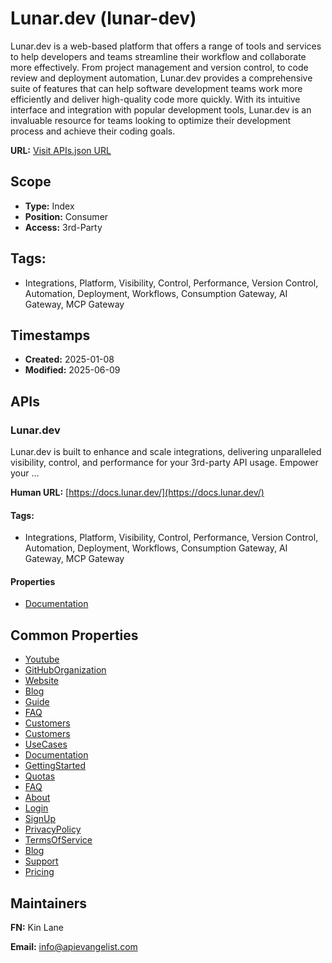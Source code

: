 # Lunar.dev (lunar-dev)
Lunar.dev is a web-based platform that offers a range of tools and services to help developers and teams streamline their workflow and collaborate more effectively. From project management and version control, to code review and deployment automation, Lunar.dev provides a comprehensive suite of features that can help software development teams work more efficiently and deliver high-quality code more quickly. With its intuitive interface and integration with popular development tools, Lunar.dev is an invaluable resource for teams looking to optimize their development process and achieve their coding goals.

**URL:** [Visit APIs.json URL](https://raw.githubusercontent.com/api-evangelist/lunar-dev/refs/heads/main/apis.yml)

## Scope

- **Type:** Index 
- **Position:** Consumer 
- **Access:** 3rd-Party 

## Tags:

 - Integrations, Platform, Visibility, Control, Performance, Version Control, Automation, Deployment, Workflows, Consumption Gateway, AI Gateway, MCP Gateway

## Timestamps

- **Created:** 2025-01-08 
- **Modified:** 2025-06-09 

## APIs

### Lunar.dev
Lunar.dev is built to enhance and scale integrations, delivering unparalleled visibility, control, and performance for your 3rd-party API usage. Empower your ...

**Human URL:** [https://docs.lunar.dev/](https://docs.lunar.dev/)


#### Tags:

 - Integrations, Platform, Visibility, Control, Performance, Version Control, Automation, Deployment, Workflows, Consumption Gateway, AI Gateway, MCP Gateway

#### Properties

- [Documentation](https://docs.lunar.dev/)

## Common Properties

- [Youtube](https://www.youtube.com/channel/UCgWge-0djZcm-JWU82FbR7A)
- [GitHubOrganization](https://github.com/TheLunarCompany)
- [Website](https://www.lunar.dev/)
- [Blog](https://www.lunar.dev/lunar-blog)
- [Guide](https://www.lunar.dev/guides-resources)
- [FAQ](https://www.lunar.dev/faqs)
- [Customers](https://www.lunar.dev/case-study)
- [Customers](https://www.lunar.dev/case-study)
- [UseCases](https://www.lunar.dev/use-cases)
- [Documentation](https://docs.lunar.dev/)
- [GettingStarted](https://docs.lunar.dev/quick-start-guide/)
- [Quotas](https://docs.lunar.dev/quotas/quotas-overview)
- [FAQ](https://docs.lunar.dev/additional-resources/faqs/faqIndex)
- [About](https://www.lunar.dev/about-us)
- [Login](https://login.lunar.dev/u/login?state=hKFo2SBYaVVrZmZpMHhLN3M3RFlmV0s1WUZCYzZjb2Nwa2FNWaFur3VuaXZlcnNhbC1sb2dpbqN0aWTZIEtDRC1iM2d3Z1ltMTNSYmpKZEloOHFHUFp3aG5FMk9vo2NpZNkgQTZBOVRoUnJ6anp2eEx6cFUwRm5JZE1Id0xUUmdnSFE)
- [SignUp](https://login.lunar.dev/u/login?state=hKFo2SBkZkoxMlV1VVFQQmZ3ejlTQjU2QWdteFBEbG1tSWNERaFur3VuaXZlcnNhbC1sb2dpbqN0aWTZIFVCVnEySHI0MHlSLTdmRU0ydzBGeTd6aFlxLTFYUlhMo2NpZNkgQTZBOVRoUnJ6anp2eEx6cFUwRm5JZE1Id0xUUmdnSFE)
- [PrivacyPolicy](https://www.lunar.dev/privacy-policy)
- [TermsOfService](https://www.lunar.dev/terms-of-use)
- [Blog](https://www.lunar.dev/lunar-blog)
- [Support](https://www.lunar.dev/demo)
- [Pricing](https://www.lunar.dev/pricing)

## Maintainers

**FN:** Kin Lane

**Email:** info@apievangelist.com


